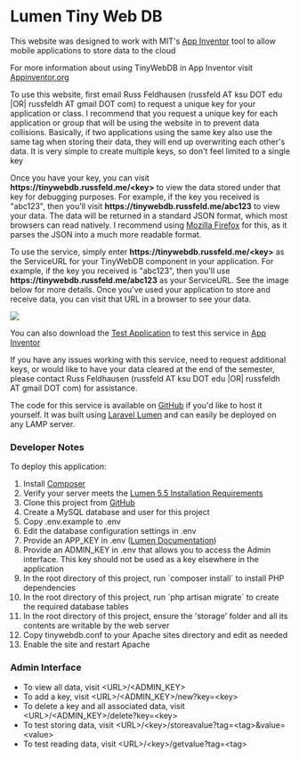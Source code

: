 <h1>Lumen Tiny Web DB</h1>

<p>This website was designed to work with MIT's <a href="http://appinventor.mit.edu/explore/">App Inventor</a> tool to allow mobile applications to store data to the cloud</p>

<p>For more information about using TinyWebDB in App Inventor visit <a href="http://www.appinventor.org/Databases2">Appinventor.org</a></p>

<p>To use this website, first email Russ Feldhausen (russfeld AT ksu DOT edu |OR| russfeldh AT gmail DOT com) to request a unique key for your application or class. I recommend that you request a unique key for each application or group that will be using the website in to prevent data collisions. Basically, if two applications using the same key also use the same tag when storing their data, they will end up overwriting each other's data. It is very simple to create multiple keys, so don't feel limited to a single key</p>

<p>Once you have your key, you can visit <b>https://tinywebdb.russfeld.me/&lt;key&gt;</b> to view the data stored under that key for debugging purposes. For example, if the key you received is "abc123", then you'll visit <b>https://tinywebdb.russfeld.me/abc123</b> to view your data. The data will be returned in a standard JSON format, which most browsers can read natively. I recommend using <a href="https://www.mozilla.org/en-US/firefox/">Mozilla Firefox</a> for this, as it parses the JSON into a much more readable format.</p>

<p>To use the service, simply enter <b>https://tinywebdb.russfeld.me/&lt;key&gt;</b> as the ServiceURL for your TinyWebDB component in your application. For example, if the key you received is "abc123", then you'll use <b>https://tinywebdb.russfeld.me/abc123</b> as your ServiceURL. See the image below for more details. Once you've used your application to store and receive data, you can visit that URL in a browser to see your data.</p>

<img src="https://tinywebdb.russfeld.me/images/tinywebdb.png">

<p>You can also download the <a href="/files/TestApp1.aia">Test Application<a> to test this service in <a href="http://appinventor.mit.edu/explore/">App Inventor</a><p>

<p>If you have any issues working with this service, need to request additional keys, or would like to have your data cleared at the end of the semester, please contact Russ Feldhausen (russfeld AT ksu DOT edu |OR| russfeldh AT gmail DOT com) for assistance.</p>

<p>The code for this service is available on <a href="https://github.com/russfeld/lumen-tinywebdb">GitHub</a> if you'd like to host it yourself. It was built using <a href="https://lumen.laravel.com/">Laravel Lumen</a> and can easily be deployed on any LAMP server.<p>

<h3>Developer Notes</h3>

To deploy this application:

<ol>
  <li>Install <a href="https://getcomposer.org/">Composer</a></li>
  <li>Verify your server meets the <a href="https://lumen.laravel.com/docs/5.5">Lumen 5.5 Installation Requirements</a></li>
  <li>Clone this project from <a href="https://github.com/russfeld/lumen-tinywebdb">GitHub</a></li>
  <li>Create a MySQL database and user for this project</li>
  <li>Copy .env.example to .env</li>
  <li>Edit the database configuration settings in .env</li>
  <li>Provide an APP_KEY in .env (<a href="https://lumen.laravel.com/docs/5.7">Lumen Documentation</a>)</li>
  <li>Provide an ADMIN_KEY in .env that allows you to access the Admin interface. This key should not be used as a key elsewhere in the application</li>
  <li>In the root directory of this project, run `composer install` to install PHP dependencies</li>
  <li>In the root directory of this project, run `php artisan migrate` to create the required database tables</li>
  <li>In the root directory of this project, ensure the 'storage' folder and all its contents are writable by the web server</li>
  <li>Copy tinywebdb.conf to your Apache sites directory and edit as needed</li>
  <li>Enable the site and restart Apache</li>
</ol>

<h3>Admin Interface</h3>

<ul>
  <li>To view all data, visit &lt;URL&gt;/&lt;ADMIN_KEY&gt;</li>
  <li>To add a key, visit &lt;URL&gt;/&lt;ADMIN_KEY&gt;/new?key=&lt;key&gt;</li>
  <li>To delete a key and all associated data, visit &lt;URL&gt;/&lt;ADMIN_KEY&gt;/delete?key=&lt;key&gt;</li>
  <li>To test storing data, visit &lt;URL&gt;/&lt;key&gt;/storeavalue?tag=&lt;tag&gt;&amp;value=&lt;value&gt;</li>
  <li>To test reading data, visit &lt;URL&gt;/&lt;key&gt;/getvalue?tag=&lt;tag&gt;</li>
</ul>

</body>
</html>
